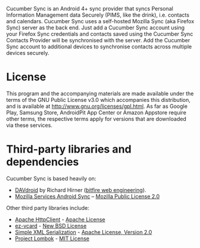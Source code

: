 Cucumber Sync is an Android 4+ sync provider that syncs Personal Information Management data Securely (PIMS, like the drink), i.e. contacts and calendars. Cucumber Sync uses a self-hosted Mozilla Sync (aka Firefox Sync) server as the back end. Just add a Cucumber Sync account using your Firefox Sync credentials and contacts saved using the Cucumber Sync Contacts Provider will be synchronised with the server. Add the Cucumber Sync account to additional devices to synchronise contacts across multiple devices securely.

License
=======
This program and the accompanying materials are made available under the terms of the GNU Public License v3.0 which accompanies this distribution, and is available at http://www.gnu.org/licenses/gpl.html. As far as Google Play, Samsung Store, AndroidPit App Center or Amazon Appstore require other terms, the respective terms apply for versions that are downloaded via these services.

Third-party libraries and dependencies
======================================
Cucumber Sync is based heavily on:

* [DAVdroid](http://davdroid.bitfire.at?pk_campaign=davdroid-app&amp;pk_kwd=main-activity) by Richard Hirner ([bitfire web engineering](http://www.bitfire.at)).
* [Mozilla Services Android Sync](https://github.com/mozilla-services/android-sync) – [Mozilla Public License 2.0](http://www.mozilla.org/MPL)

Other third party libraries include:

* [Apache HttpClient](http://hc.apache.org) - [Apache License](http://www.apache.org/licenses/)
* [ez-vcard](https://code.google.com/p/ez-vcard/) - [New BSD License](http://opensource.org/licenses/BSD-3-Clause)
* [Simple XML Serialization](http://simple.sourceforge.net/) - [Apache License, Version 2.0](http://www.apache.org/licenses/LICENSE-2.0)
* [Project Lombok](http://projectlombok.org/) - [MIT License](http://opensource.org/licenses/mit-license.php)

